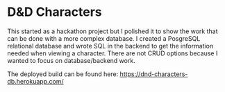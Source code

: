# D&D Characters

This started as a hackathon project but I polished it to show the work that can be done with a more complex database.  I created a PosgreSQL relational database 
and wrote SQL in the backend to get the information needed when viewing a character. There are not CRUD options because I wanted to focus on database/backend 
work.

The deployed build can be found here: https://dnd-characters-db.herokuapp.com/
